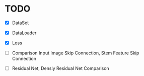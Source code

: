 # TODO

- [x] DataSet

- [x] DataLoader

- [x] Loss

- [ ] Comparison Input Image Skip Connection, Stem Feature Skip Connection

- [ ] Residual Net, Densly Residual Net Comparison
